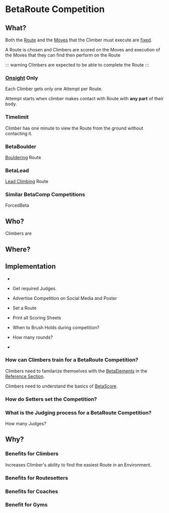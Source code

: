 # BetaRoute Competition

## What?

Both the [Route](/reference/Route/RouteOverview) and the [Moves](/reference/Move/MoveOverview) that the Climber must execute are [fixed](/reference/Glossary/Glossary#fixed).

A Route is chosen and Climbers are scored on the Moves and execution of the Moves that they can find then perform on the Route

::: warning
Climbers are expected to be able to complete the Route
:::

### [Onsight](/reference/Glossary/Glossary#onsight) Only

Each Climber gets only one Attempt per Route.

Attempt starts when climber makes contact with Route with **any part** of their body.

### Timelimit

Climber has one minute to view the Route from the ground without contacting it.

### BetaBoulder

[Bouldering](/reference/Glossary/Glossary#bouldering) Route

### BetaLead

[Lead Climbing](/reference/Glossary/Glossary#lead-climbing) Route

### Similar BetaComp Competitions

ForcedBeta


## Who?

Climbers are 

## Where?



## Implementation

- 
- Get required Judges.
- Advertise Competition on Social Media and Poster

- Set a Route
- Print all Scoring Sheets

- When to Brush Holds during competition?
- How many rounds?
- 

### How can Climbers train for a BetaRoute Competition?

Climbers need to familarize themselves with the [BetaElements](/reference/Beta/WhatBetaSystem#BetaElements) in the [Reference Section](/reference/ReferenceOverview).

Climbers need to understand the basics of [BetaScore](/reference/Scoring/Overview).

### How do Setters set the Competition?


### What is the Judging process for a BetaRoute Competition?

How many Judges?

## Why?

### Benefits for Climbers

Increases Climber's ability to find the easiest Route in an Environment.

### Benefits for Routesetters



### Benefits for Coaches

### Benefit for Gyms 


